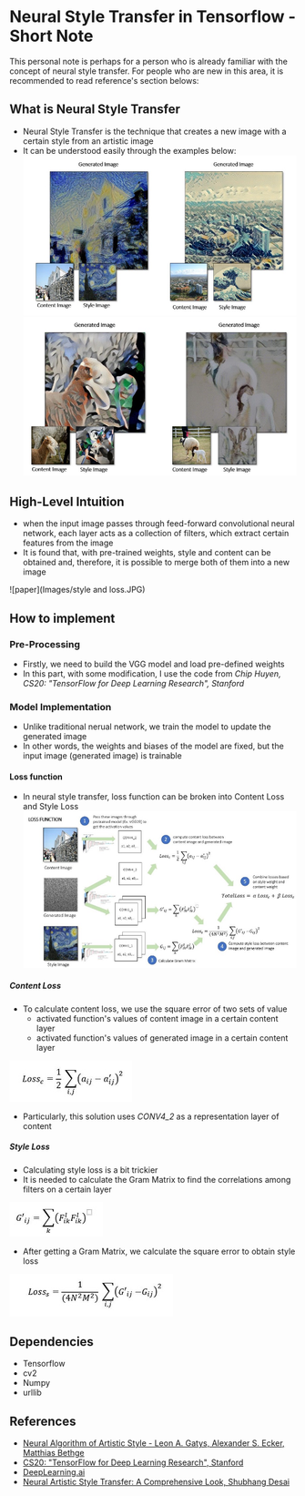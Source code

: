# Neural Style Transfer in Tensorflow - Short Note

This personal note is perhaps for a person who is already familiar with the concept of neural style transfer.
For people who are new in this area, it is recommended to read reference's section belows:

## What is Neural Style Transfer
- Neural Style Transfer is the technique that creates a new image with a certain style from an artistic image
- It can be understood easily through the examples below:
![example1](Images/example1.JPG)
![example2](Images/example2.JPG)
  
## High-Level Intuition
- when the input image passes through feed-forward convolutional neural network, each layer acts as a collection of filters, which extract certain features from the image
- It is found that, with pre-trained weights, style and content can be obtained and, therefore, it is possible to merge both of them into a new image 

![paper](Images/style and loss.JPG)

## How to implement

### Pre-Processing
- Firstly, we need to build the VGG model and load pre-defined weights
- In this part, with some modification, I use the code from *Chip Huyen, CS20: "TensorFlow for Deep Learning Research", Stanford*

### Model Implementation
- Unlike traditional nerual network, we train the model to update the generated image
- In other words, the weights and biases of the model are fixed, but the input image (generated image) is trainable

#### Loss function
- In neural style transfer, loss function can be broken into Content Loss and Style Loss
![lossflow](Images/loss_image.JPG)

##### Content Loss
- To calculate content loss, we use the square error of two sets of value
  - activated function's values of content image in a certain content layer
  - activated function's values of generated image in a certain content layer
  
![content_loss](Images/Content_loss.JPG)

- Particularly, this solution uses *CONV4_2* as a representation layer of content


##### Style Loss
- Calculating style loss is a bit trickier
- It is needed to calculate the Gram Matrix to find the correlations among filters on a certain layer

![GRAM](Images/gram_matrix.JPG)

- After getting a Gram Matrix, we calculate the square error to obtain style loss

![style_loss](Images/style_loss.JPG)

## Dependencies
- Tensorflow
- cv2
- Numpy
- urllib

## References
- [Neural Algorithm of Artistic Style - Leon A. Gatys, Alexander S. Ecker, Matthias Bethge](https://arxiv.org/abs/1508.06576)
- [CS20: "TensorFlow for Deep Learning Research", Stanford](http://web.stanford.edu/class/cs20si/)
- [DeepLearning.ai](https://www.deeplearning.ai/)
- [Neural Artistic Style Transfer: A Comprehensive Look, Shubhang Desai](https://medium.com/artists-and-machine-intelligence/neural-artistic-style-transfer-a-comprehensive-look-f54d8649c199)
